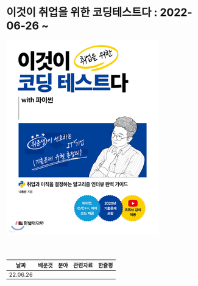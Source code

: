 # 이것이 취업을 위한 코딩테스트다 : 2022-06-26 ~
<img src='./XL.jpg' width="400"/>

<br><br>

|날짜|배운것|분야|관련자료|한줄평|
|------|---|---|---|---|
|22.06.26|||||

